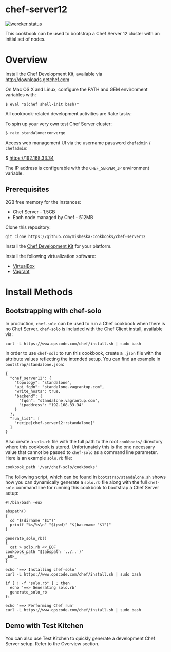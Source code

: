 # chef-server12
[![wercker status](https://app.wercker.com/status/49216db211e2262832c1a7eea6b624a8/m "wercker status")](https://app.wercker.com/project/bykey/49216db211e2262832c1a7eea6b624a8)

This cookbook can be used to bootstrap a Chef Server 12 cluster with an
initial set of nodes.

# Overview

Install the Chef Development Kit, available via http://downloads.getchef.com

On Mac OS X and Linux, configure the PATH and GEM environment variables with:

    $ eval "$(chef shell-init bash)"

All cookbook-related development activities are Rake tasks:

To spin up your very own test Chef Server cluster:

    $ rake standalone:converge

Access web management UI via the username password `chefadmin` / `chefadmin`:

   $ https://192.168.33.34

The IP address is configurable with the `CHEF_SERVER_IP` environment variable.

## Prerequisites

2GB free memory for the instances:

* Chef Server - 1.5GB
* Each node managed by Chef - 512MB

Clone this repository:

    git clone https://github.com/misheska-cookbooks/chef-server12

Install the [Chef Development Kit](http://www.getchef.com/downloads/chef-dk)
for your platform.

Install the following virtualization software:

* [VirtualBox](https://www.virtualbox.org/wiki/Downloads)
* [Vagrant](https://www.vagrantup.com/downloads.html)

Install Methods
===============

## Bootstrapping with chef-solo

In production, `chef-solo` can be used to run a Chef cookbook when there is no
Chef Server.  `chef-solo` is included with the Chef Client install, available
via:

    curl -L https://www.opscode.com/chef/install.sh | sudo bash

In order to use `chef-solo` to run this cookbook, create a `.json` file with
the attribute values reflecting the intended setup.  You can find an example
in `bootstrap/standalone.json`:

    {
      "chef_server12": {
        "topology": "standalone",
        "api_fqdn": "standalone.vagrantup.com",
        "write_hosts": true,
        "backend": {
          "fqdn": "standalone.vagrantup.com",
          "ipaddress": "192.168.33.34"
        }
      },
      "run_list": [
        "recipe[chef-server12::standalone]"
      ]
    }

Also create a `solo.rb` file with the full path to the root `cookbooks/`
directory where this cookbook is stored.  Unfortunately this is the one
necessary value that cannot be passed to `chef-solo` as a command line
parameter.  Here is an example `solo.rb` file:

    cookbook_path '/var/chef-solo/cookbooks'

The following script, which can be found in `bootstrap/standalone.sh`
shows how you can dynamically generate a `solo.rb` file along with the
full `chef-solo` command line for running this cookbook to bootstrap a
Chef Server setup:

    #!/bin/bash -eux

    abspath()
    {
      cd "$(dirname "$1")"
      printf "%s/%s\n" "$(pwd)" "$(basename "$1")"
    }

    generate_solo_rb()
    {
      cat > solo.rb <<_EOF_
    cookbook_path "$(abspath '../..')"
    _EOF_
    }

    echo '==> Installing chef-solo'
    curl -L https://www.opscode.com/chef/install.sh | sudo bash

    if [ ! -f "solo.rb" ] ; then
      echo '==> Generating solo.rb'
      generate_solo_rb
    fi

    echo '==> Performing Chef run'
    curl -L https://www.opscode.com/chef/install.sh | sudo bash

## Demo with Test Kitchen

You can also use Test Kitchen to quickly generate a development Chef Server
setup.  Refer to the Overview section.
